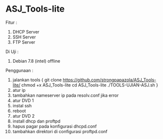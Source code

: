 # ASJ_Tools-lite

Fitur :
1. DHCP Server
2. SSH Server
3. FTP Server

Di Uji :
1. Debian 7.8 (intel) offline

Penggunaan :
1. jalankan tools {
git clone https://github.com/strongpapazola/ASJ_Tools-lite/
chmod +x ASJ_Tools-lite
cd ASJ_Tools-lite
./TOOLS-UJIAN-ASJ.sh
}
2. atur ip
3. tambahkan nameserver ip pada resolv.conf jika error
4. atur DVD 1
5. instal ssh
6. reboot
7. atur DVD 2
8. install dhcp dan proftpd
9. hapus pagar pada konfigurasi dhcpd.conf
10. tambahkan direktori di configurasi proftpd.conf
